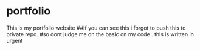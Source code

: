 # portfolio
This is my portfolio website
##If you can see this i forgot to push this to private repo. 
#so dont judge me on the basic on my code . this is written in urgent
